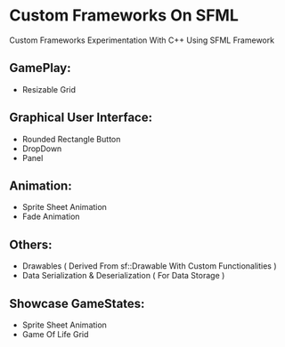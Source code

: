 # Custom Frameworks On SFML
Custom Frameworks Experimentation With C++ Using SFML Framework

## GamePlay:
- Resizable Grid

## Graphical User Interface:
- Rounded Rectangle Button
- DropDown
- Panel

## Animation:
- Sprite Sheet Animation
- Fade Animation

## Others:
- Drawables ( Derived From sf::Drawable With Custom Functionalities )
- Data Serialization & Deserialization ( For Data Storage )

## Showcase GameStates:
- Sprite Sheet Animation
- Game Of Life Grid
